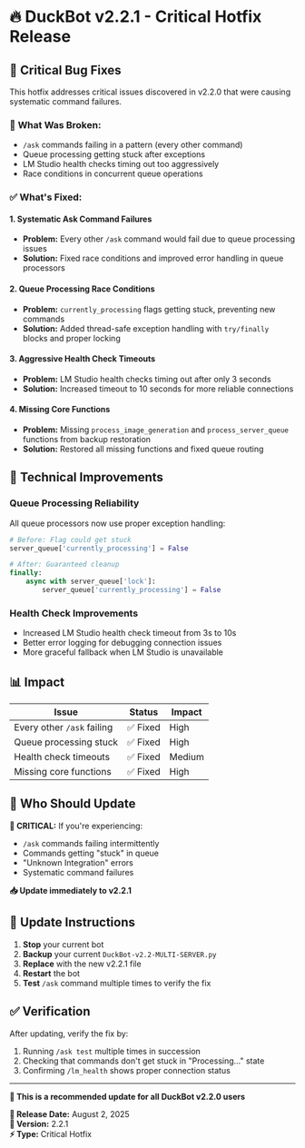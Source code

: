 # 🔥 DuckBot v2.2.1 - Critical Hotfix Release

## 🚨 **Critical Bug Fixes**

This hotfix addresses critical issues discovered in v2.2.0 that were causing systematic command failures.

### 🐛 **What Was Broken:**
- `/ask` commands failing in a pattern (every other command)
- Queue processing getting stuck after exceptions
- LM Studio health checks timing out too aggressively
- Race conditions in concurrent queue operations

### ✅ **What's Fixed:**

#### **1. Systematic Ask Command Failures**
- **Problem:** Every other `/ask` command would fail due to queue processing issues
- **Solution:** Fixed race conditions and improved error handling in queue processors

#### **2. Queue Processing Race Conditions**
- **Problem:** `currently_processing` flags getting stuck, preventing new commands
- **Solution:** Added thread-safe exception handling with `try/finally` blocks and proper locking

#### **3. Aggressive Health Check Timeouts**
- **Problem:** LM Studio health checks timing out after only 3 seconds
- **Solution:** Increased timeout to 10 seconds for more reliable connections

#### **4. Missing Core Functions**
- **Problem:** Missing `process_image_generation` and `process_server_queue` functions from backup restoration
- **Solution:** Restored all missing functions and fixed queue routing

## 🔧 **Technical Improvements**

### **Queue Processing Reliability**
All queue processors now use proper exception handling:
```python
# Before: Flag could get stuck
server_queue['currently_processing'] = False

# After: Guaranteed cleanup
finally:
    async with server_queue['lock']:
        server_queue['currently_processing'] = False
```

### **Health Check Improvements**
- Increased LM Studio health check timeout from 3s to 10s
- Better error logging for debugging connection issues
- More graceful fallback when LM Studio is unavailable

## 📊 **Impact**

| Issue | Status | Impact |
|-------|--------|---------|
| Every other `/ask` failing | ✅ Fixed | High |
| Queue processing stuck | ✅ Fixed | High |
| Health check timeouts | ✅ Fixed | Medium |
| Missing core functions | ✅ Fixed | High |

## 🎯 **Who Should Update**

**🔴 CRITICAL:** If you're experiencing:
- `/ask` commands failing intermittently
- Commands getting "stuck" in queue
- "Unknown Integration" errors
- Systematic command failures

**📥 Update immediately to v2.2.1**

## 🔄 **Update Instructions**

1. **Stop** your current bot
2. **Backup** your current `DuckBot-v2.2-MULTI-SERVER.py`
3. **Replace** with the new v2.2.1 file
4. **Restart** the bot
5. **Test** `/ask` command multiple times to verify the fix

## ✅ **Verification**

After updating, verify the fix by:
1. Running `/ask test` multiple times in succession
2. Checking that commands don't get stuck in "Processing..." state
3. Confirming `/lm_health` shows proper connection status

---

**🚀 This is a recommended update for all DuckBot v2.2.0 users**

**📅 Release Date:** August 2, 2025  
**🔢 Version:** 2.2.1  
**⚡ Type:** Critical Hotfix